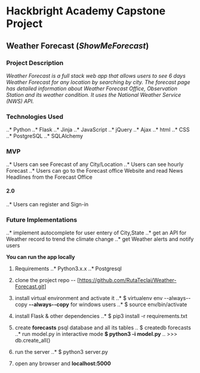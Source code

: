 # Hackbright Academy Capstone Project

## Weather Forecast (*ShowMeForecast*)

### Project Description ###
_Weather Forecast is a full stack web app that allows users to see 6 days Weather Forecast for any location by searching by city._
_The forecast page has detailed information about Weather Forecast Office, Observation Station and its weather condition. It uses the National Weather Service (NWS) API._

### Technologies Used
..* Python
..* Flask
..* Jinja
..* JavaScript
..* jQuery
..* Ajax
..* html
..* CSS
..* PostgreSQL
..* SQLAlchemy

### MVP
..* Users can see Forecast of any City/Location
..* Users can see hourly Forecast
..* Users can go to the Forecast office Website and read News Headlines from the Forecast Office

#### 2.0
..* Users can register and Sign-in

### Future Implementations
..* implement autocomplete for user entery of City,State
..* get an API for Weather record to trend the climate change
..* get Weather alerts and notify users

__You can run the app locally__

1. Requirements
..* Python3.x.x
..* Postgresql

2. clone the project repo -- [https://github.com/RutaTeclai/Weather-Forecast.git]

3. install virtual environment and activate it
..* $ virtualenv env --always--copy     **--always--copy** for windows users
..* $ source env/bin/activate

4. install Flask & other dependencies
..* $ pip3 install -r requirements.txt

5. create __forecasts__ psql database and all its tables
.. $ createdb forecasts
..* run model.py in interactive mode   **$ python3 -i model.py**
.. >>> db.create_all()

6. run the server 
..* $ python3 server.py

7. open any browser and **localhost:5000**







